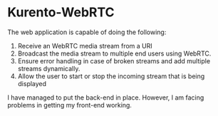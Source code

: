 # Kurento-WebRTC

The web application is capable of doing the following:
1. Receive an WebRTC media stream from a URI
2. Broadcast the media stream to multiple end users using WebRTC.
3. Ensure error handling in case of broken streams and add multiple streams
dynamically.
4. Allow the user to start or stop the incoming stream that is being displayed

I have managed to put the back-end in place. However, I am facing problems in getting my front-end working.
